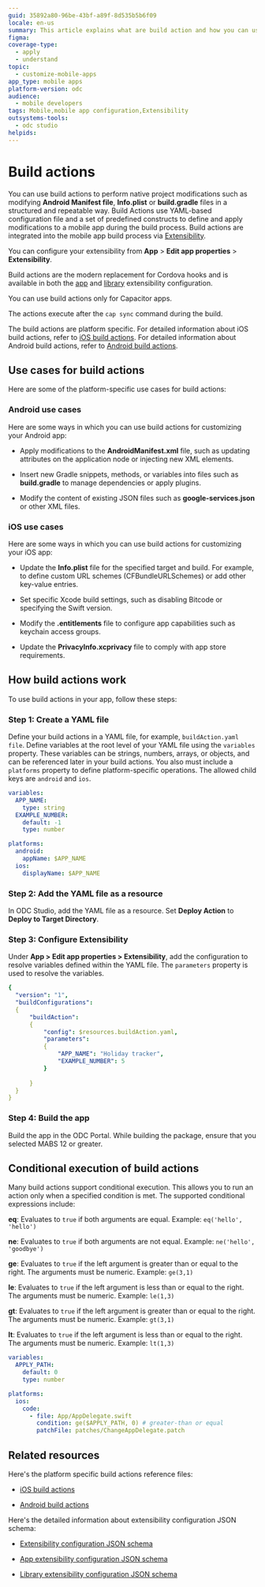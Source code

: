 ```yaml
---
guid: 35892a80-96be-43bf-a89f-8d535b5b6f09
locale: en-us
summary: This article explains what are build action and how you can use build action to configure your mobile apps.
figma: 
coverage-type:
  - apply
  - understand
topic:
  - customize-mobile-apps
app_type: mobile apps
platform-version: odc
audience:
  - mobile developers
tags: Mobile,mobile app configuration,Extensibility
outsystems-tools:
  - odc studio
helpids: 
---
```


# Build actions

You can use build actions to perform native project modifications such as modifying **Android Manifest file**, **Info.plist** or **build.gradle** files in a structured and repeatable way. Build Actions use YAML-based configuration file and a set of predefined constructs to define and apply modifications to a mobile app during the build process. Build actions are integrated into the mobile app build process via [Extensibility](extensibility-configurations-json-schema.md).

You can configure your extensibility from **App** > **Edit app properties** > **Extensibility**.

Build actions are the modern replacement for Cordova hooks and is available in both the [app](extensibility-configurations/extensibility-app-reference.md) and [library](extensibility-configurations/extensibility-lib-reference.md) extensibility configuration.

<div class="info" markdown="1">

You can use build actions only for Capacitor apps.

</div>

The actions execute after the `cap sync` command during the build.

The build actions are platform specific. For detailed information about iOS build actions, refer to [iOS build actions](build-actions-iOS.md). For detailed information about Android build actions, refer to [Android build actions](build-actions-android.md).

## Use cases for build actions

Here are some of the platform-specific use cases for build actions:

### Android use cases

Here are some ways in which you can use build actions for customizing your Android app:

* Apply modifications to the **AndroidManifest.xml** file, such as updating attributes on the application node or injecting new XML elements.

* Insert new Gradle snippets, methods, or variables into files such as **build.gradle** to manage dependencies or apply plugins.

* Modify the content of existing JSON files such as **google-services.json** or other XML files.

### iOS use cases

Here are some ways in which you can use build actions for customizing your iOS app:

* Update the **Info.plist** file for the specified target and build. For example, to define custom URL schemes (CFBundleURLSchemes) or add other key-value entries.

* Set specific Xcode build settings, such as disabling Bitcode or specifying the Swift version.

* Modify the **.entitlements** file to configure app capabilities such as keychain access groups.

* Update the **PrivacyInfo.xcprivacy** file to comply with app store requirements.

## How build actions work

To use build actions in your app, follow these steps:

### Step 1: Create a YAML file
  
Define your build actions in a YAML file, for example, `buildAction.yaml file`. Define variables at the root level of your YAML file using the `variables` property. These variables can be strings, numbers, arrays, or objects, and can be referenced later in your build actions. You also must include a `platforms` property to define platform-specific operations. The allowed child keys are `android` and `ios`.

```yaml
variables:
  APP_NAME:
    type: string
  EXAMPLE_NUMBER:
    default: -1
    type: number

platforms:
  android:
    appName: $APP_NAME
  ios:
    displayName: $APP_NAME
```

### Step 2: Add the YAML file as a resource

In ODC Studio, add the YAML file as a resource. Set  **Deploy Action** to **Deploy to Target Directory**.

### Step 3: Configure Extensibility

Under **App > Edit app properties > Extensibility**, add the configuration to resolve variables defined within the YAML file. The `parameters` property is used to resolve the variables.

```yaml
{
  "version": "1",
  "buildConfigurations": 
  {
      "buildAction": 
      {
          "config": $resources.buildAction.yaml,
          "parameters": 
          {
              "APP_NAME": "Holiday tracker",
              "EXAMPLE_NUMBER": 5
          }
               
      }
  }
}
```

### Step 4: Build the app

Build the app in the ODC Portal. While building the package, ensure that you selected MABS 12 or greater.

## Conditional execution of build actions

Many build actions support conditional execution. This allows you to run an action only when a specified condition is met. The supported conditional expressions include:

**eq**: Evaluates to `true` if both arguments are equal.
Example: `eq('hello', 'hello')`

**ne**: Evaluates to `true` if both arguments are not equal.
Example: `ne('hello', 'goodbye')`

**ge**: Evaluates to `true` if the left argument is greater than or equal to the right. The arguments must be numeric.
Example: `ge(3,1)`

**le**: Evaluates to `true` if the left argument is less than or equal to the right. The arguments must be numeric.
Example: `le(1,3)`

**gt**: Evaluates to `true` if the left argument is greater than or equal to the right. The arguments must be numeric.
Example: `gt(3,1)`

**lt**: Evaluates to `true` if the left argument is less than or equal to the right. The arguments must be numeric.
Example: `lt(1,3)`

```yaml
variables:
  APPLY_PATH:
    default: 0
    type: number

platforms:
  ios:
    code:
      - file: App/AppDelegate.swift
        condition: ge($APPLY_PATH, 0) # greater-than or equal
        patchFile: patches/ChangeAppDelegate.patch
```

## Related resources

Here's the platform specific build actions reference files:

* [iOS build actions](build-actions-iOS.md)

* [Android build actions](build-actions-android.md)

Here's the detailed information about extensibility configuration JSON schema:

* [Extensibility configuration JSON schema](extensibility-configurations-json-schema.md)
  
* [App extensibility configuration JSON schema](extensibility-configurations/extensibility-app-reference.md)
  
* [Library extensibility configuration JSON schema](extensibility-configurations/extensibility-lib-reference.md)
